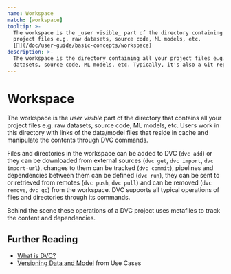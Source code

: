 ```yaml
---
name: Workspace
match: [workspace]
tooltip: >-
  The workspace is the _user visible_ part of the directory containing all your
  project files e.g. raw datasets, source code, ML models, etc.
  [📖](/doc/user-guide/basic-concepts/workspace)
description: >-
  The workspace is the directory containing all your project files e.g. raw
  datasets, source code, ML models, etc. Typically, it's also a Git repository.
---
```


<!-- keywords: data science project architecture, machine learning project architecture, machine learning workflow, data science workflow, machine learning file system, data science file system, data science project structure, machine learning project structure, notebook version control -->

# Workspace

The workspace is the _user visible_ part of the directory that contains all your
project files e.g. raw datasets, source code, ML models, etc. Users work in this
directory with links of the data/model files that reside in <abbr>cache</abbr>
and manipulate the contents through DVC commands.

Files and directories in the workspace can be added to DVC (`dvc add`) or they
can be downloaded from external sources (`dvc get`, `dvc import`,
`dvc import-url`), changes to them can be tracked (`dvc commit`),
<abbr>pipelines</abbr> and <abbr>dependencies</abbr> between them can be defined
(`dvc run`), they can be sent to or retrieved from <abbr>remotes</abbr>
(`dvc push`, `dvc pull`) and can be removed (`dvc remove`, `dvc gc`) from the
workspace. DVC supports all typical operations of files and directories through
its commands.

Behind the scene these operations of a <abbr>DVC project</abbr> uses
<abbr>metafiles</abbr> to track the content and dependencies.

## Further Reading

- [What is DVC?](/doc/user-guide/what-is-dvc)
- [Versioning Data and Model](/doc/use-cases/versioning-data-and-model-files)
  from Use Cases
